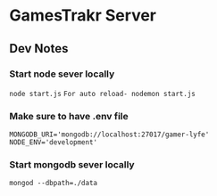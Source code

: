 # GamesTrakr Server
## Dev Notes
### Start node sever locally
`node start.js`
`For auto reload- nodemon start.js`
### Make sure to have .env file
`MONGODB_URI='mongodb://localhost:27017/gamer-lyfe'`
`NODE_ENV='development'`
### Start mongodb sever locally
`mongod --dbpath=./data`

